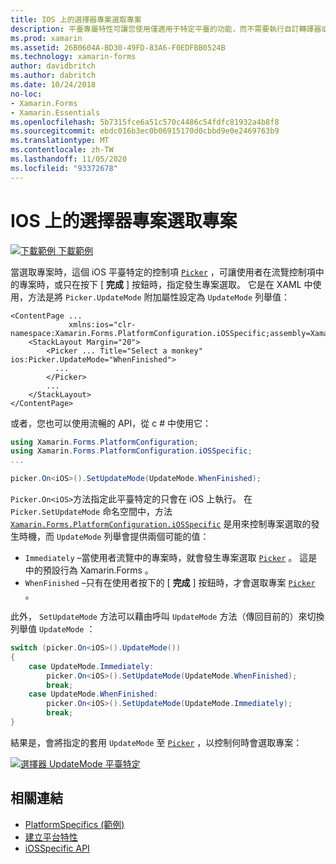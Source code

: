 ```yaml
---
title: IOS 上的選擇器專案選取專案
description: 平臺專屬特性可讓您使用僅適用于特定平臺的功能，而不需要執行自訂轉譯器或效果。 本文說明如何使用 iOS 平臺特定的，以控制在選擇器中發生專案選擇時。
ms.prod: xamarin
ms.assetid: 26B0604A-BD30-49FD-83A6-F0EDFBB0524B
ms.technology: xamarin-forms
author: davidbritch
ms.author: dabritch
ms.date: 10/24/2018
no-loc:
- Xamarin.Forms
- Xamarin.Essentials
ms.openlocfilehash: 5b7315fce6a51c570c4486c54fdfc81932a4b8f8
ms.sourcegitcommit: ebdc016b3ec0b06915170d0cbbd9e0e2469763b9
ms.translationtype: MT
ms.contentlocale: zh-TW
ms.lasthandoff: 11/05/2020
ms.locfileid: "93372678"
---
```

# <a name="picker-item-selection-on-ios"></a>IOS 上的選擇器專案選取專案

[![下載範例](~/media/shared/download.png) 下載範例](/samples/xamarin/xamarin-forms-samples/userinterface-platformspecifics)

當選取專案時，這個 iOS 平臺特定的控制項 [`Picker`](xref:Xamarin.Forms.Picker) ，可讓使用者在流覽控制項中的專案時，或只在按下 [ **完成** ] 按鈕時，指定發生專案選取。 它是在 XAML 中使用，方法是將 `Picker.UpdateMode` 附加屬性設定為 `UpdateMode` 列舉值：

```xaml
<ContentPage ...
             xmlns:ios="clr-namespace:Xamarin.Forms.PlatformConfiguration.iOSSpecific;assembly=Xamarin.Forms.Core">
    <StackLayout Margin="20">
        <Picker ... Title="Select a monkey" ios:Picker.UpdateMode="WhenFinished">
          ...
        </Picker>
        ...
    </StackLayout>
</ContentPage>
```

或者，您也可以使用流暢的 API，從 c # 中使用它：

```csharp
using Xamarin.Forms.PlatformConfiguration;
using Xamarin.Forms.PlatformConfiguration.iOSSpecific;
...

picker.On<iOS>().SetUpdateMode(UpdateMode.WhenFinished);
```

`Picker.On<iOS>`方法指定此平臺特定的只會在 iOS 上執行。 在 `Picker.SetUpdateMode` 命名空間中，方法 [`Xamarin.Forms.PlatformConfiguration.iOSSpecific`](xref:Xamarin.Forms.PlatformConfiguration.iOSSpecific) 是用來控制專案選取的發生時機，而 `UpdateMode` 列舉會提供兩個可能的值：

- `Immediately` –當使用者流覽中的專案時，就會發生專案選取 [`Picker`](xref:Xamarin.Forms.Picker) 。 這是中的預設行為 Xamarin.Forms 。
- `WhenFinished` –只有在使用者按下的 [ **完成** ] 按鈕時，才會選取專案 [`Picker`](xref:Xamarin.Forms.Picker) 。

此外， `SetUpdateMode` 方法可以藉由呼叫 `UpdateMode` 方法（傳回目前的）來切換列舉值 `UpdateMode` ：

```csharp
switch (picker.On<iOS>().UpdateMode())
{
    case UpdateMode.Immediately:
        picker.On<iOS>().SetUpdateMode(UpdateMode.WhenFinished);
        break;
    case UpdateMode.WhenFinished:
        picker.On<iOS>().SetUpdateMode(UpdateMode.Immediately);
        break;
}
```

結果是，會將指定的套用 `UpdateMode` 至 [`Picker`](xref:Xamarin.Forms.Picker) ，以控制何時會選取專案：

[![選擇器 UpdateMode 平臺特定](picker-selection-images/picker-updatemode.png)](picker-selection-images/picker-updatemode-large.png#lightbox "選擇器 UpdateMode Platform-Specific")

## <a name="related-links"></a>相關連結

- [PlatformSpecifics (範例) ](/samples/xamarin/xamarin-forms-samples/userinterface-platformspecifics)
- [建立平台特性](~/xamarin-forms/platform/platform-specifics/index.md#creating-platform-specifics)
- [iOSSpecific API](xref:Xamarin.Forms.PlatformConfiguration.iOSSpecific)